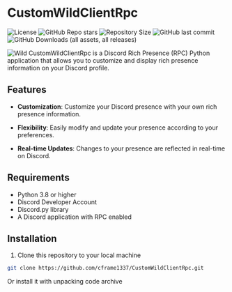 # CustomWildClientRpc
![License](https://img.shields.io/github/license/cframe1337/CustomWildClientRpc)
![GitHub Repo stars](https://img.shields.io/github/stars/cframe1337/CustomWildClientRpc)
![Repository Size](https://img.shields.io/github/repo-size/cframe1337/CustomWildClientRpc)
![GitHub last commit](https://img.shields.io/github/last-commit/cframe1337/CustomWildClientRpc)
![GitHub Downloads (all assets, all releases)](https://img.shields.io/github/downloads/cframe1337/CustomWildClientRpc/total)

![Wild](https://repository-images.githubusercontent.com/775431919/f6b18821-9674-4577-826a-1d30a4e6480a)
CustomWildClientRpc is a Discord Rich Presence (RPC) Python application that allows you to customize and display rich presence information on your Discord profile.

## Features

- **Customization**: Customize your Discord presence with your own rich presence information.

- **Flexibility**: Easily modify and update your presence according to your preferences.

- **Real-time Updates**: Changes to your presence are reflected in real-time on Discord.

## Requirements

- Python 3.8 or higher
- Discord Developer Account
- Discord.py library
- A Discord application with RPC enabled

## Installation

1. Clone this repository to your local machine

```bash
git clone https://github.com/cframe1337/CustomWildClientRpc.git
```
Or install it with unpacking code archive
